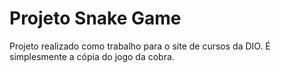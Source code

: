 # Projeto Snake Game

Projeto realizado como trabalho para o site de cursos da DIO.
É simplesmente a cópia do jogo da cobra.
